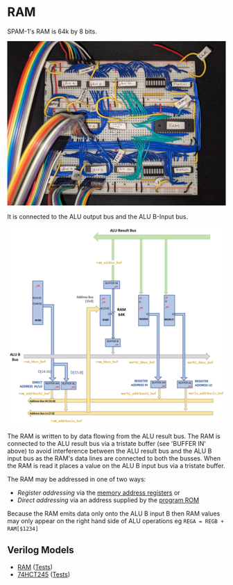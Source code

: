 # RAM

SPAM-1's RAM is 64k by 8 bits.

![RAM module](board-ram.jpg)

It is connected to the ALU output bus and the ALU B-Input bus.

![Ram](ram.png)

The RAM is written to by data flowing from the ALU result bus. The RAM is connected to the ALU result bus via a tristate buffer (see 'BUFFER IN' above) to avoid interference between the ALU result bus and the ALU B input bus as the RAM's data lines are connected to both the busses. 
When the RAM is read it places a value on the ALU B input bus via a tristate buffer.

The RAM may be addressed in one of two ways:
- _Register addressing_ via the [memory address registers](memory_address_register.md) or
- _Direct addressing_ via an address supplied by the [program ROM](program_rom.md)

Because the RAM emits data only onto the ALU B input B then RAM values may only appear on the right hand side of ALU operations eg `REGA = REGB + RAM[$1234]` 

## Verilog Models

- [RAM](../verilog/ram/ram.v) ([Tests](../verilog/ram/test.v))
- [74HCT245](../verilog/74245/hct74245.v) ([Tests](../verilog/74245/test.v))

